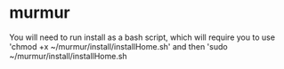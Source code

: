 # murmur
You will need to run install as a bash script, which will require you to use 'chmod +x ~/murmur/install/installHome.sh' and then 'sudo ~/murmur/install/installHome.sh
